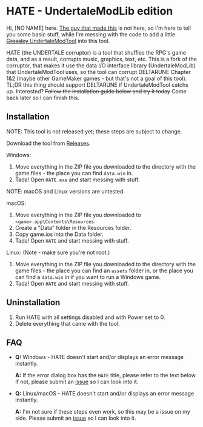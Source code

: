 # HATE - UndertaleModLib edition

Hi, \[NO NAME] here. [The guy that made this](https://github.com/RedSpah) is not here, so I'm here to tell you some basic stuff, while I'm messing with the code to add a little [~~Grossley~~ UndertaleModTool](https://github.com/krzys-h/UndertaleModTool) into this tool.

HATE (the UNDERTALE corruptor) is a tool that shuffles the RPG's game data, and as a result, corrupts music, graphics, text, etc. This is a fork of the corruptor, that makes it use the data I/O interface library (UndertaleModLib) that UndertaleModTool uses, so the tool can corrupt DELTARUNE Chapter 1&2 (maybe other GameMaker games - but that's not a goal of this tool). TL;DR this thing should support DELTARUNE if UndertaleModTool catchs up. Interested? ~~Follow the installation guide below and try it today~~ Come back later so I can finish this.

## Installation

NOTE: This tool is not released yet; these steps are subject to change.

Download the tool from [Releases](https://github.com/Dobby233Liu/HATE-UML/releases).

Windows:
1. Move everything in the ZIP file you downloaded to the directory with the game files - the place you can find `data.win` in.
2. Tada! Open `HATE.exe` and start messing with stuff.

NOTE: macOS and Linux versions are untested.

macOS:
1. Move everything in the ZIP file you downloaded to `<game>.app\Contents\Resources`.
2. Create a "Data" folder in the Resources folder.
3. Copy game.ios into the Data folder.
4. Tada! Open `HATE` and start messing with stuff.

Linux: (Note - make sure you're not root.)
1. Move everything in the ZIP file you downloaded to the directory with the game files - the place you can find an `assets` folder in, or the place you can find a `data.win` in if you want to run a Windows game.
2. Tada! Open `HATE` and start messing with stuff.

## Uninstallation

1. Run HATE with all settings disabled and with Power set to 0.
2. Delete everything that came with the tool.

## FAQ

* **Q:** Windows - HATE doesn't start and/or displays an error message instantly.

    **A:** If the error dialog box has the `HATE` title, please refer to the text below. If not, please submit an [issue](https://github.com/Dobby233Liu/HATE-UML/issues) so I can look into it.

* **Q:** Linux/macOS - HATE doesn't start and/or displays an error message instantly.

    **A:** I'm not sure if these steps even work, so this may be a issue on my side. Please submit an [issue](https://github.com/Dobby233Liu/HATE-UML/issues) so I can look into it.